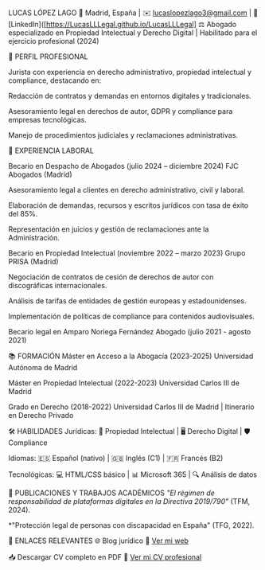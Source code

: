 LUCAS LÓPEZ LAGO
📍 Madrid, España | ✉️ [lucaslopezlago3@gmail.com](mailto:lucaslopezlago3@gmail.com) | 🔗 [LinkedIn]([https://LucasLLLegal.github.io/LucasLLLegal]
⚖️ Abogado especializado en Propiedad Intelectual y Derecho Digital | Habilitado para el ejercicio profesional (2024)

🎯 PERFIL PROFESIONAL

Jurista con experiencia en derecho administrativo, propiedad intelectual y compliance, destacando en:

Redacción de contratos y demandas en entornos digitales y tradicionales.

Asesoramiento legal en derechos de autor, GDPR y compliance para empresas tecnológicas.

Manejo de procedimientos judiciales y reclamaciones administrativas.

💼 EXPERIENCIA LABORAL

Becario en Despacho de Abogados (julio 2024 – diciembre 2024)
FJC Abogados (Madrid)

Asesoramiento legal a clientes en derecho administrativo, civil y laboral.

Elaboración de demandas, recursos y escritos jurídicos con tasa de éxito del 85%.

Representación en juicios y gestión de reclamaciones ante la Administración.

Becario en Propiedad Intelectual (noviembre 2022 – marzo 2023)
Grupo PRISA (Madrid)

Negociación de contratos de cesión de derechos de autor con discográficas internacionales.

Análisis de tarifas de entidades de gestión europeas y estadounidenses.

Implementación de políticas de compliance para contenidos audiovisuales.

Becario legal en Amparo Noriega Fernández Abogado (julio 2021 - agosto 2021)

📚 FORMACIÓN
Máster en Acceso a la Abogacía (2023-2025)
Universidad Autónoma de Madrid

Máster en Propiedad Intelectual (2022-2023)
Universidad Carlos III de Madrid

Grado en Derecho (2018-2022)
Universidad Carlos III de Madrid | Itinerario en Derecho Privado

🛠 HABILIDADES
Jurídicas:
📜 Propiedad Intelectual | 🖥️ Derecho Digital | 🛡️ Compliance

Idiomas:
🇪🇸 Español (nativo) | 🇬🇧 Inglés (C1) | 🇫🇷 Francés (B2)

Tecnológicas:
💻 HTML/CSS básico | 📊 Microsoft 365 | 🔍 Análisis de datos

📄 PUBLICACIONES Y TRABAJOS ACADÉMICOS
*"El régimen de responsabilidad de plataformas digitales en la Directiva 2019/790"* (TFM, 2024).

*"Protección legal de personas con discapacidad en España" (TFG, 2022).

🔗 ENLACES RELEVANTES
🌐 Blog jurídico 🔗 [Ver mi web](https://LucasLLLegal.github.io/LucasLLLegal)  

📥 Descargar CV completo en PDF 🔗 [Ver mi CV profesional](https://LucasLLLegal.github.io/mi-cv)  

